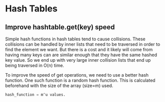 # Hash Tables

## Improve hashtable.get(key) speed

Simple hash functions in hash tables tend to cause collisions. These collisions can be handled by inner lists that need to be traversed in order to find the element we want. But there is a cost and it likely will come from having many keys can are similar enough that they have the same hashed key value. So we end up with very large inner collision lists that end up being traversed in O(n) time.

To improve the speed of get operations, we need to use a better hash function. One such function is a random hash function. This is calculated beforehand with the size of the array (size=m) used. 

```python
hash_function = m^u values.
```


